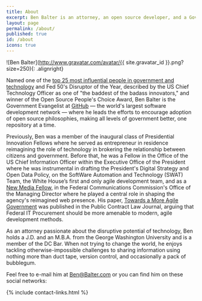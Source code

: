 ```yaml
---
title: About
excerpt: Ben Balter is an attorney, an open source developer, and a Government Evangelist at GitHub, the world's largest software development network, modernizing government, one software project at a time.
layout: page
permalink: /about/
published: true
id: /about
icons: true
---
```


![Ben Balter](http://www.gravatar.com/avatar/{{ site.gravatar_id }}.png?size=250){: .alignright}

Named one of the [top 25 most influential people in government and technology](http://fedscoop.com/top-federal-it-and-tech-folks-under-40/) and Fed 50's Disruptor of the Year, described by the US Chief Technology Officer as one of "the baddest of the badass innovators," and winner of the Open Source People's Choice Award, Ben Balter is the Government Evangelist at [GitHub](https://github.com/about) — the world's largest software development network — where he leads the efforts to encourage adoption of open source philosophies, making all levels of government better, one repository at a time.

Previously, Ben was a member of the inaugural class of Presidential Innovation Fellows where he served as entrepreneur in residence reimagining the role of technology in brokering the relationship between citizens and government. Before that, he was a Fellow in the Office of the US Chief Information Officer within the Executive Office of the President where he was instrumental in drafting the President's Digital Strategy and Open Data Policy, on the SoftWare Automation and Technology (SWAT) Team, the White House’s first and only agile development team, and as a [New Media Fellow](http://reboot.fcc.gov/blog/?authorId=593709), in the Federal Communications Commission's Office of the Managing Director where he played a central role in shaping the agency's reimagined web presence. His paper, [Towards a More Agile Government](http://ben.balter.com/2011/11/29/towards-a-more-agile-government/) was published in the Public Contract Law Journal, arguing that Federal IT Procurement should be more amenable to modern, agile development methods.

As an attorney passionate about the disruptive potential of technology, Ben holds a J.D. and an M.B.A. from the George Washington University and is a member of the DC Bar. When not trying to change the world, he enjoys tackling otherwise-impossible challenges to sharing information using nothing more than duct tape, version control, and occasionally a pack of bubblegum.

Feel free to e-mail him at <Ben@Balter.com> or you can find him on these social networks:

{% include contact-links.html %}
